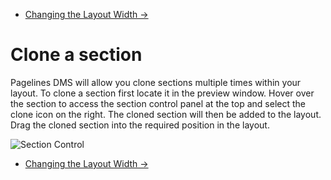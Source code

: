 <div class="row-fluid">
	<div class="span12">
		<ul class="pager">
  			<li class="pull-right"><a href="http://docs.pagelines.com/configure/changing-layout-width">Changing the Layout Width &rarr;</a></li>
		</ul>
	</div>
</div>

# Clone a section 

Pagelines DMS will allow you clone sections multiple times within your layout. To clone a section first locate it in the preview window. Hover over the section to access the section control panel at the top and select the clone icon on the right. The cloned section will then be added to the layout. Drag the cloned section into the required position in the layout. 

![Section Control](https://raw.github.com/pagelines/Docs/master/gh-pages-template/public/img/section-clone.png "Section Clone")

<div class="row-fluid">
	<div class="span12">
		<ul class="pager">
  			<li class="pull-right"><a href="http://docs.pagelines.com/configure/changing-layout-width">Changing the Layout Width &rarr;</a></li>
		</ul>
	</div>
</div>